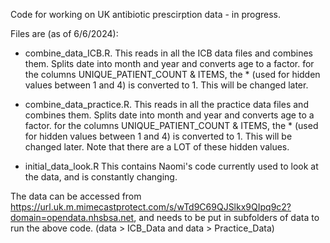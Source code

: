 Code for working on UK antibiotic prescirption data - in progress. 

Files are (as of 6/6/2024): 

- combine_data_ICB.R. This reads in all the ICB data files and combines them. Splits date into month and year and converts age to a factor. for the columns UNIQUE_PATIENT_COUNT & ITEMS, the * (used for hidden values between 1 and 4) is converted to 1. This will be changed later.

- combine_data_practice.R. This reads in all the practice data files and combines them. Splits date into month and year and converts age to a factor. for the columns UNIQUE_PATIENT_COUNT & ITEMS, the * (used for hidden values between 1 and 4) is converted to 1. This will be changed later. Note that there are a LOT of these hidden values.

- initial_data_look.R This contains Naomi's code currently used to look at the data, and is constantly changing.

The data can be accessed from https://url.uk.m.mimecastprotect.com/s/wTd9C69QJSlkx9QIpq9c2?domain=opendata.nhsbsa.net, and needs to be put in subfolders of data to run the above code. (data > ICB_Data and data > Practice_Data)
